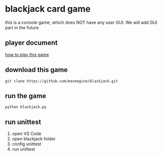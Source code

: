 # blackjack card game

this is a console game, which does NOT have any user GUI. We will add GUI part in the future

## player document
[how to play this game](doc/blackjack.md)

## download this game
```DOS
git clone https://github.com/macmagine/blackjack.git
```

## run the game
```DOS 
python blackjack.py
```

## run unittest
1. open VS Code
2. open blackjack folder
3. config unittest
4. run unittest
